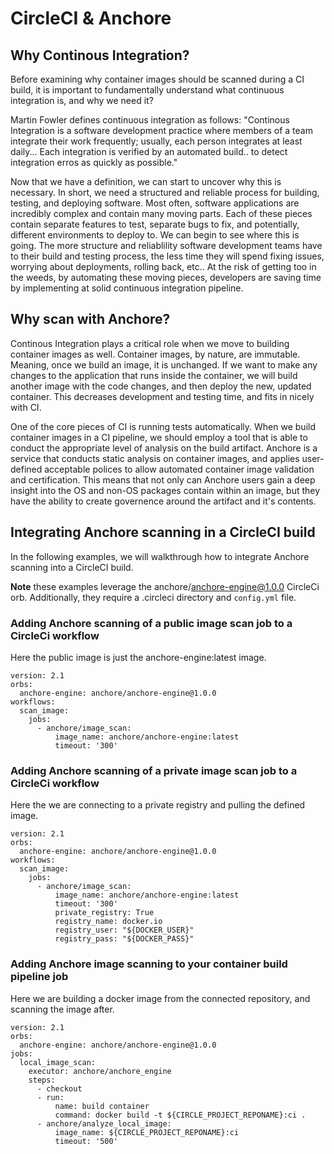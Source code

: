 # CircleCI & Anchore

## Why Continous Integration?

Before examining why container images should be scanned during a CI build, it is important to fundamentally understand what continuous integration is, and why we need it? 

Martin Fowler defines continuous integration as follows: "Continous Integration is a software development practice where members of a team integrate their work frequently; usually, each person integrates at least daily... Each integration is verified by an automated build.. to detect integration erros as quickly as possible."

Now that we have a definition, we can start to uncover why this is necessary. In short, we need a structured and reliable process for building, testing, and deploying software. Most often, software applications are incredibly complex and contain many moving parts. Each of these pieces contain separate features to test, separate bugs to fix, and potentially, different environments to deploy to. We can begin to see where this is going. The more structure and reliablility software development teams have to their build and testing process, the less time they will spend fixing issues, worrying about deployments, rolling back, etc.. At the risk of getting too in the weeds, by automating these moving pieces, developers are saving time by implementing at solid continuous integration pipeline.

## Why scan with Anchore?

Continous Integration plays a critical role when we move to building container images as well. Container images, by nature, are immutable. Meaning, once we build an image, it is unchanged. If we want to make any changes to the application that runs inside the container, we will build another image with the code changes, and then deploy the new, updated container. This decreases development and testing time, and fits in nicely with CI. 

One of the core pieces of CI is running tests automatically. When we build container images in a CI pipeline, we should employ a tool that is able to conduct the appropriate level of analysis on the build artifact. Anchore is a service that conducts static analysis on container images, and applies user-defined acceptable polices to allow automated container image validation and certification. This means that not only can Anchore users gain a deep insight into the OS and non-OS packages contain within an image, but they have the ability to create governence around the artifact and it's contents. 

## Integrating Anchore scanning in a CircleCI build

In the following examples, we will walkthrough how to integrate Anchore scanning into a CircleCI build. 

**Note** these examples leverage the anchore/anchore-engine@1.0.0 CircleCi orb. Additionally, they require a .circleci directory and `config.yml` file.

### Adding Anchore scanning of a public image scan job to a CircleCi workflow

Here the public image is just the anchore-engine:latest image. 

```
version: 2.1
orbs:
  anchore-engine: anchore/anchore-engine@1.0.0
workflows:
  scan_image:
    jobs:
      - anchore/image_scan:
          image_name: anchore/anchore-engine:latest
          timeout: '300'
```

### Adding Anchore scanning of a private image scan job to a CircleCi workflow

Here the we are connecting to a private registry and pulling the defined image. 

```
version: 2.1
orbs:
  anchore-engine: anchore/anchore-engine@1.0.0
workflows:
  scan_image:
    jobs:
      - anchore/image_scan:
          image_name: anchore/anchore-engine:latest
          timeout: '300'
          private_registry: True
          registry_name: docker.io
          registry_user: "${DOCKER_USER}"
          registry_pass: "${DOCKER_PASS}"
```
### Adding Anchore image scanning to your container build pipeline job

Here we are building a docker image from the connected repository, and scanning the image after. 

```
version: 2.1
orbs:
  anchore-engine: anchore/anchore-engine@1.0.0
jobs:
  local_image_scan:
    executor: anchore/anchore_engine
    steps:
      - checkout
      - run:
          name: build container
          command: docker build -t ${CIRCLE_PROJECT_REPONAME}:ci .
      - anchore/analyze_local_image:
          image_name: ${CIRCLE_PROJECT_REPONAME}:ci
          timeout: '500'
```
